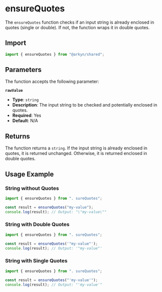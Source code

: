 # ensureQuotes

The `ensureQuotes` function checks if an input string is already enclosed in quotes (single or double). If not, the function wraps it in double quotes.

## Import

```ts
import { ensureQuotes } from "@arkyn/shared";
```

## Parameters

The function accepts the following parameter:

**`rawValue`**

- **Type**: `string`
- **Description**: The input string to be checked and potentially enclosed in quotes.
- **Required**: Yes
- **Default**: N/A

## Returns

The function returns a `string`. If the input string is already enclosed in quotes, it is returned unchanged. Otherwise, it is returned enclosed in double quotes.

## Usage Example

### String without Quotes

```javascript
import { ensureQuotes } from ". sureQuotes";

const result = ensureQuotes("my-value");
console.log(result); // Output: "\"my-value\""
```

### String with Double Quotes

```javascript
import { ensureQuotes } from ". sureQuotes";

const result = ensureQuotes('"my-value"');
console.log(result); // Output: '"my-value"'
```

### String with Single Quotes

```javascript
import { ensureQuotes } from ". sureQuotes";

const result = ensureQuotes("'my-value'");
console.log(result); // Output: "'my-value'"
```
